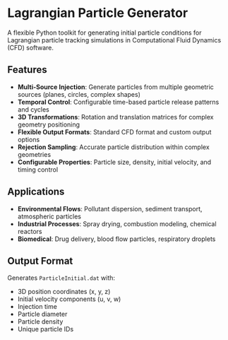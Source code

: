 # Lagrangian Particle Generator

A flexible Python toolkit for generating initial particle conditions for Lagrangian particle tracking simulations in Computational Fluid Dynamics (CFD) software.

## Features
- **Multi-Source Injection**: Generate particles from multiple geometric sources (planes, circles, complex shapes)
- **Temporal Control**: Configurable time-based particle release patterns and cycles
- **3D Transformations**: Rotation and translation matrices for complex geometry positioning
- **Flexible Output Formats**: Standard CFD format and custom output options
- **Rejection Sampling**: Accurate particle distribution within complex geometries
- **Configurable Properties**: Particle size, density, initial velocity, and timing control

## Applications
- **Environmental Flows**: Pollutant dispersion, sediment transport, atmospheric particles
- **Industrial Processes**: Spray drying, combustion modeling, chemical reactors
- **Biomedical**: Drug delivery, blood flow particles, respiratory droplets

## Output Format
Generates `ParticleInitial.dat` with:
- 3D position coordinates (x, y, z)
- Initial velocity components (u, v, w)
- Injection time
- Particle diameter
- Particle density
- Unique particle IDs

